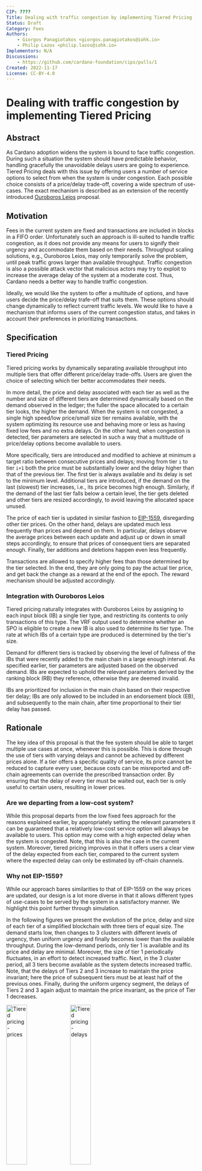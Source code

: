 ```yaml
---
CIP: ????
Title: Dealing with traffic congestion by implementing Tiered Pricing
Status: Draft
Category: Fees
Authors:
    - Giorgos Panagiotakos <giorgos.panagiotakos@iohk.io>
    - Philip Lazos <philip.lazos@iohk.io>
Implementors: N/A
Discussions:
    - https://github.com/cardano-foundation/cips/pulls/1
Created: 2022-11-17
License: CC-BY-4.0
---
```


# Dealing with traffic congestion by implementing Tiered Pricing

## Abstract <!-- A short (~200 word) description of the technical issue being addressed and the proposed solution -->
As Cardano adoption widens the system is bound to face traffic congestion. During such a situation the system should have predictable behavior, handling gracefully the unavoidable delays users are going to experience. Tiered Pricing deals with this issue by offering users a number of service options to select from when the system is under congestion. Each possible choice consists of a price/delay trade-off, covering a wide spectrum of use-cases. The exact mechanism is described as an extension of the recently introduced [Ouroboros Leios](https://iohk.io/en/research/library/papers/ouroboros-leios-design-goals-and-concepts/) proposal.


## Motivation  <!-- A clear and short explanation introducing the reason behind a proposal. When changing an established design, it must outlines issues in the design that motivates a rework. -->

Fees in the current system are fixed and transactions are included in blocks in a FIFO order.
Unfortunately such an approach is ill-suited to handle traffic congestion, as it does not provide any means for users to signify their urgency and accommodate them based on their needs. Throughput scaling solutions, e.g., Ouroboros Leios, may only temporarily solve the problem, until peak traffic grows larger than available throughput. Traffic congestion is also a possible attack vector that malicious actors may try to exploit to increase the average delay of the system at a moderate cost. Thus, Cardano needs a better way to handle traffic congestion.

Ideally, we would like the system to offer a multitude of options, and have users decide the price/delay trafe-off that suits them. These options should change dynamically to reflect current traffic levels. We would like to have a mechanism that informs users of the current congestion status, and takes in account their preferences in prioritizing transactions.


## Specification <!-- The technical specification should describe the syntax and semantics of any new feature. The specification should be detailed enough to allow competing, interoperable implementations. -->

### Tiered Pricing
Tiered pricing works by dynamically separating available throughput into multiple tiers that offer different price/delay trade-offs. Users are given the choice of selecting which tier better accommodates their needs.

In more detail, the price and delay associated with each tier as well as the number and size of different tiers are determined dynamically based on the demand observed in the ledger; the fuller the space allocated to a certain tier looks, the higher the demand. When the system is not congested, a single high speed/low price/small size tier remains available, with the system optimizing its resource use and behaving more or less as having fixed low fees and no extra delays.  On the other hand, when congestion is detected, tier parameters are selected in such a way that a multitude of price/delay options become available to users.

More specifically, tiers are introduced and modified to achieve at minimum a target ratio between consecutive prices and delays; moving from tier `i` to tier `i+1` both the price must be substantially lower and the delay higher than that of the previous tier. The first tier is always available and its delay is set to the minimum level.
Additional tiers are introduced, if the demand on the last (slowest) tier increases, i.e., its price becomes high enough. Similarly, if the demand of the last tier falls below a certain level, the tier gets deleted and other tiers are resized accordingly, to avoid leaving the allocated space unused.

The price of each tier is updated in similar fashion to [EIP-1559](https://github.com/ethereum/EIPs/blob/master/EIPS/eip-1559.md), disregarding other tier prices.
On the other hand, delays are updated much less frequently than prices and depend on them. In particular, delays observe the average prices between each update and adjust up or down in small steps accordingly, to ensure that prices of consequent tiers are separated enough. Finally, tier additions and deletions happen even less frequently.

Transactions are allowed to specify higher fees than those determined by the tier selected. In the end, they are only going to pay the actual tier price, and get back the change as a reward at the end of the epoch. The reward mechanism should be adjusted accordingly.


### Integration with Ouroboros Leios
Tiered pricing naturally integrates with Ouroboros Leios by assigning to each input block (IB) a single tier type, and restricting its contents to only transactions of this type. The VRF output used to determine whether an SPO is eligible to create a new IB is also used to determine its tier type. The rate at which IBs of a certain type are produced is determined by the tier's size.

Demand for different tiers is tracked by observing the level of fullness of the IBs that were recently added to the main chain in a large enough interval. As specified earlier, tier parameters are adjusted based on the observed demand. IBs are expected to uphold the relevant parameters derived by the ranking block (RB) they reference, otherwise they are deemed invalid.

IBs are prioritized for inclusion in the main chain based on their respective tier delay; IBs are only allowed to be included in an endorsement block (EB), and subsequently to the main chain, after time proportional to their tier delay has passed.




## Rationale  <!-- The rationale fleshes out the specification by describing what motivated the design and why particular design decisions were made. It should describe alternate designs that were considered and related work. The rationale should provide evidence of consensus within the community and discuss important objections or concerns raised during discussion. When applicable, it must also explain how the proposal affects backward-compatibility of existing solutions. -->

The key idea of this proposal is that the fee system should be able to target multiple use cases at once, whenever this is possible. This is done through the use of tiers with varying delays and cannot be achieved by different prices alone. If a tier offers a specific quality of service, its price cannot be reduced to capture every user, because costs can be misreported and off-chain agreements can override the prescribed transaction order. By ensuring that the delay of every tier must be waited out, each tier is only useful to certain users, resulting in lower prices.


### Are we departing from a low-cost system?
While this proposal departs from the low fixed fees approach for the reasons explained earlier, by appropriately setting the relevant parameters it can be guaranteed that a relatively low-cost service option will always be available to users.
This option may come with a high expected delay when the system is congested. Note, that this is also the case in the current system. Moreover, tiered pricing improves in that it offers users a clear view of the delay expected from each tier, compared to the current system where the expected delay can only be estimated by off-chain channels.



### Why not EIP-1559?
While our approach bares similarities to that of EIP-1559 on the way prices are updated, our design is a lot more diverse in that it allows different types of use-cases to be served by the system in a satisfactory manner. We highlight this point further through simulation.

In the following figures we present the evolution of the price, delay and size of each tier of a simplified blockchain with three tiers of equal size. The demand starts low, then changes to 3 clusters with different levels of urgency, then uniform urgency and finally becomes lower than the available throughput. During the low-demand periods, only tier 1 is available and its price and delay are minimal. Moreover, the size of tier 1 periodically fluctuates, in an effort to detect increased traffic. Next, in the 3 cluster period, all 3 tiers become available as the system detects increased traffic. Note, that the delays of Tiers 2 and 3 increase to maintain the price invariant; here the price of subsequent tiers must be at least half of the previous ones. Finally, during the uniform urgency segment, the delays of Tiers 2 and 3 again adjust to maintain the price invariant, as the price of Tier 1 decreases.


<p float="left">
<img src="https://github.com/abailly-iohk/CIPs/blob/tiered-pricing-protocol/CIP-XXXX/blob/image2.png" alt="Tiered pricing - prices" width="33%"> 
<img src="https://github.com/abailly-iohk/CIPs/blob/tiered-pricing-protocol/CIP-XXXX/blob/image4.png" alt="Tiered pricing - delays" width="33%"> 
<img src="https://github.com/abailly-iohk/CIPs/blob/tiered-pricing-protocol/CIP-XXXX/blob/image1.png" alt="Tiered pricing - sizes" width="33%">
</p>


In the last figure we show how the Ethereum transaction fee mechanism would have fared against the same traffic. Notice that in periods of low demand the results are similar, while during high congestion the Ethereum price is slightly lower than our Tier 1 price. However, Ethereum is priced in such a way that only transactions with the highest value can make it through. In our proposal, the increased delays of different tiers could make them unattractive for certain applications (such as DeFi), reducing their prices and allowing a more diverse set of users to participate.


<p float="left">
<img src="https://github.com/abailly-iohk/CIPs/blob/tiered-pricing-protocol/CIP-XXXX/blob/image3.png" alt="Ethereum - prices" width="33%">
</p>


<!--
![Tiered pricing - prices](https://github.com/abailly-iohk/CIPs/blob/tiered-pricing-protocol/CIP-XXXX/blob/image2.png)
![Tiered pricing - delays](https://github.com/abailly-iohk/CIPs/blob/tiered-pricing-protocol/CIP-XXXX/blob/image4.png)
![Tiered pricing - sizes](https://github.com/abailly-iohk/CIPs/blob/tiered-pricing-protocol/CIP-XXXX/blob/image1.png)
![Ethereuem - prices](https://github.com/abailly-iohk/CIPs/blob/tiered-pricing-protocol/CIP-XXXX/blob/image3.png)
-->

### Fee overshooting
Allowing users to allocate more funds than the observed tier price for fee payment serves as a way of reducing the risk of price fluctuations. This comes without additional costs to users, as change will come back to them in the form of reward at the end of the epoch.

### Tracking demand 
Tracking demand is necessary to properly adjust prices. Given that malicious parties may try to artificially inflate or deflate prices by creating IBs that do not reflect the actual demand, we take advantage of the fact that IBs are created at a high rate, and make use of a “large” enough sample from which we can robustly deduce the actual demand for each tier.

### IB-Tier correspondence
Assigning a single tier type to each IB at a random and verifiable way through the VRF mechanism, is an efficient way of avoiding meddling of malicious actors in the tier selection process. It also easily allows us to regulate the expected rate at which IBs of a certain tier type are produced by adjusting the relevant target threshold.

## Path to Active

### Acceptance Criteria <!-- Describes what are the acceptance criteria whereby a proposal becomes 'Active' -->

* Tiered Pricing is available on Cardano mainnet

### Implementation Plan <!-- A plan to meet those criteria. Or `N/A` if not applicable. -->

While Tiered Pricing will have a deeper impact when deployed on top of Ouroboros Leios, due to the high level of throughput that can be directed to different use-cases, Cardano running Ouroboros Praos could still benefit from it during high congestion periods. A Tiered Pricing implementation should thus be as much as possible agnostic of the actual protocol run.

Should this CIP be accepted, the high-level implementation plan would be:
1. Publish a detailed pricing algorithm
   **NOTE**: This includes fees calculation and distribution
2. Prototype executable implementation suitable for running simulations and formal analysis
3. Simulate the impact of Tiered Pricing on Cardano. This simulation should be able to demonstrate how this proposal impacts the distribution of fees under various conditions of the system, possibly using historical data
4. Implement and deploy on top of Ouroboros Praos (or whatever version of consensus is current on Cardano at that time)
   **NOTE**: From this point on, the proposal will be _Active_
5. Adapt as part of Ouroboros Leios deployment

## Copyright

This CIP is licensed under [CC-BY-4.0](https://creativecommons.org/licenses/by/4.0/legalcode)
